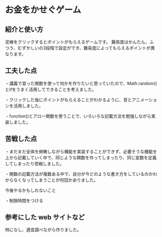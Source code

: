 # お金をかせぐゲーム

## 紹介と使い方

泥棒をクリックするとポイントがもらえるゲームです。
難易度はかんたん、ふつう、むずかしいの3段階で設定ができ、難易度によってもらえるポイントが異なります。


## 工夫した点

・講義で習った関数を使って何かを作りたいと思っていたので、Math.random()とifをうまく活用してできることを考えました。


・クリックした後にポイントがもらえることがわかるように、音とアニメーションを活用しました。


・function()とアロー関数を使うことで、いろいろな記載方法を勉強しながら実装しました。

## 苦戦した点

・まだまだ全体を俯瞰しながら機能を実装することができず、必要そうな機能を上から記載していく中で、同じような関数を作ってしまったり、同じ変数を定義してしまったり苦戦しました。


・関数の記載方法が複数ある中で、自分が今どのような書き方をしているのかわからなくなってしまうことが何回かありました。
 


今後やるかもしれないこと


・制限時間をつける

## 参考にした web サイトなど

特になし、適宜調べながら作りました。
